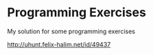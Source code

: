 Programming Exercises
====================

My solution for some programming exercises

http://uhunt.felix-halim.net/id/49437

